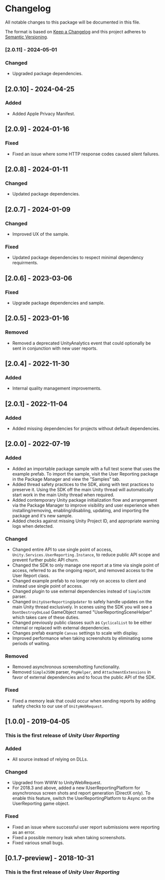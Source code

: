 # Changelog
All notable changes to this package will be documented in this file.

The format is based on [Keep a Changelog](http://keepachangelog.com/en/1.0.0/)
and this project adheres to [Semantic Versioning](http://semver.org/spec/v2.0.0.html).

### [2.0.11] - 2024-05-01

### Changed
- Upgraded package dependencies.

## [2.0.10] - 2024-04-25

### Added
- Added Apple Privacy Manifest.

## [2.0.9] - 2024-01-16

### Fixed
- Fixed an issue where some HTTP response codes caused silent failures.

## [2.0.8] - 2024-01-11

### Changed
- Updated package dependencies.

## [2.0.7] - 2024-01-09

### Changed
- Improved UX of the sample.

### Fixed
- Updated package dependencies to respect minimal dependency requirments.

## [2.0.6] - 2023-03-06

### Fixed
- Upgrade package dependencies and sample.

## [2.0.5] - 2023-01-16

### Removed
- Removed a deprecated UnityAnalytics event that could optionally be sent in conjunction with new user reports.

## [2.0.4] - 2022-11-30

### Added
- Internal quality management improvements.

## [2.0.1] - 2022-11-04

### Added
- Added missing dependencies for projects without default dependencies.

## [2.0.0] - 2022-07-19

### Added
- Added an importable package sample with a full test scene that uses the example prefab. To import the sample, visit the User Reporting package in the Package Manager and view the "Samples" tab.
- Added thread safety practices to the SDK, along with test practices to preserve it. Using the SDK off the main Unity thread will automatically start work in the main Unity thread when required.
- Added contemporary Unity package initialization flow and arrangement via the Package Manager to improve visibility and user experience when installing/removing, enabling/disabling, updating, and importing the package and it's new sample.
- Added checks against missing Unity Project ID, and appropriate warning logs when detected.

### Changed
- Changed entire API to use single point of access, `Unity.Services.UserReporting.Instance`, to reduce public API scope and prevent further public API churn.
- Changed the SDK to only manage one report at a time via single point of access, referred to as the ongoing report, and removed access to the User Report class.
- Changed example prefab to no longer rely on access to client and instead use single point of access.
- Changed plugin to use external dependencies instead of `SimpleJSON` parser.
- Changed `UnityUserReportingUpdater` to safely handle updates on the main Unity thread exclusively. In scenes using the SDK you will see a `DontDestroyOnLoad` GameObject named "UserReportingSceneHelper" which takes care of these duties.
- Changed previously public classes such as `CyclicalList` to be either internal or replaced with external dependencies.
- Changes prefab example `Canvas` settings to scale with display.
- Improved performance when taking screenshots by eliminating some periods of waiting.

### Removed
- Removed asynchronous screenshotting functionality.
- Removed `SimpleJSON` parser, `PngHelper`, and `AttachmentExtensions` in favor of external dependencies and to focus the public API of the SDK.

### Fixed
- Fixed a memory leak that could occur when sending reports by adding safety checks to our use of `UnityWebRequest`.

## [1.0.0] - 2019-04-05

### This is the first release of *Unity User Reporting*

### Added
- All source instead of relying on DLLs.

### Changed
- Upgraded from WWW to UnityWebRequest.
- For 2018.3 and above, added a new IUserReportingPlatform for asynchronous screen shots and report generation (DirectX only). To enable this feature, switch the UserReportingPlatform to Async on the UserReporting game object.

### Fixed
- Fixed an issue where successful user report submissions were reporting as an error.
- Fixed a possible memory leak when taking screenshots.
- Fixed various small bugs.

## [0.1.7-preview] - 2018-10-31

### This is the first release of *Unity User Reporting*
